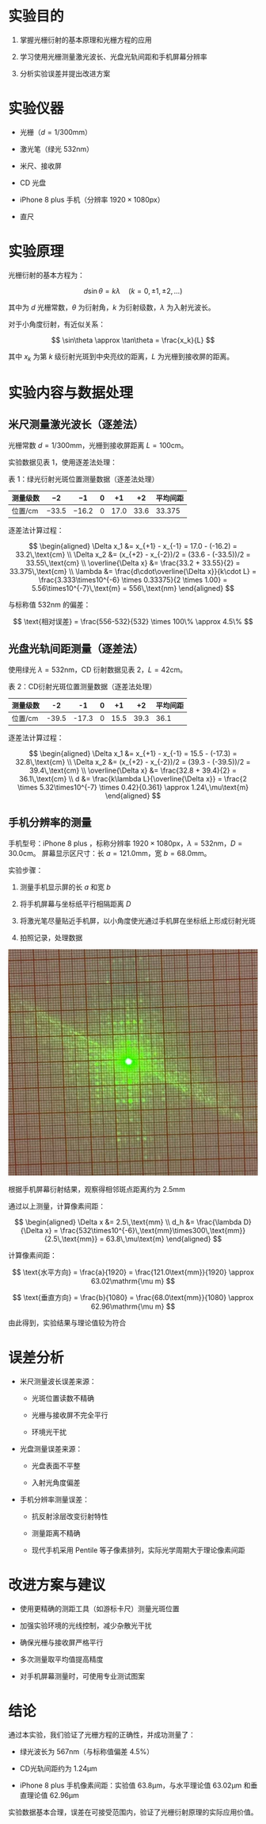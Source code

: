 # 实验目的

1.  掌握光栅衍射的基本原理和光栅方程的应用

2.  学习使用光栅测量激光波长、光盘光轨间距和手机屏幕分辨率

3.  分析实验误差并提出改进方案

# 实验仪器

-   光栅（$d=1/300\text{mm}$）

-   激光笔（绿光 $532\text{nm}$）

-   米尺、接收屏

-   CD 光盘

-   iPhone 8 plus 手机（分辨率 $1920\times 1080\text{px}$）

-   直尺

# 实验原理

光栅衍射的基本方程为：

$$
d\sin\theta = k\lambda \quad (k=0,\pm1,\pm2,...)
$$

其中为 $d$ 光栅常数，$\theta$ 为衍射角，$k$ 为衍射级数，$\lambda$ 为入射光波长。

对于小角度衍射，有近似关系：

$$
\sin\theta \approx \tan\theta = \frac{x_k}{L}
$$

其中 $x_{k}$ 为第 $k$ 级衍射光斑到中央亮纹的距离，$L$ 为光栅到接收屏的距离。

# 实验内容与数据处理

## 米尺测量激光波长（逐差法）

光栅常数 $d=1 / 300 \text{mm}$，光栅到接收屏距离 $L=100 \text{cm}$。

实验数据见表 1，使用逐差法处理：

表 1：绿光衍射光斑位置测量数据（逐差法处理）

| 测量级数  | $-2$    | $-1$    | $0$   | $+1$   | $+2$   | 平均间距   |
| ----- | ----- | ----- | --- | ---- | ---- | ------ |
| 位置/cm | $-33.5$ | $-16.2$ | $0$   | $17.0$ | $33.6$ | $33.375$ |

逐差法计算过程：

$$
\begin{aligned}
\Delta x_1 &= x_{+1} - x_{-1} = 17.0 - (-16.2) = 33.2\,\text{cm} \\
\Delta x_2 &= (x_{+2} - x_{-2})/2 = (33.6 - (-33.5))/2 = 33.55\,\text{cm} \\
\overline{\Delta x} &= \frac{33.2 + 33.55}{2} = 33.375\,\text{cm} \\
\lambda &= \frac{d\cdot\overline{\Delta x}}{k\cdot L} = \frac{3.333\times10^{-6} \times 0.33375}{2 \times 1.00} = 5.56\times10^{-7}\,\text{m} = 556\,\text{nm}
\end{aligned}
$$

与标称值 $532\text{nm}$ 的偏差：

$$
\text{相对误差} = \frac{556-532}{532} \times 100\% \approx 4.5\%
$$

## 光盘光轨间距测量（逐差法）

使用绿光 $\lambda = 532 \text{nm}$，CD 衍射数据见表 2，$L=42\text{cm}$。

表 2：CD衍射光斑位置测量数据（逐差法处理）

| 测量级数 |   -2   |   -1 |    0  |  +1  |  +2  |  平均间距|
|-|-|-|-|-|-|-|
|位置/cm   | -39.5  | -17.3|   0  | 15.5   |39.3 |    36.1|

逐差法计算过程： 

$$
\begin{aligned}
\Delta x_1 &= x_{+1} - x_{-1} = 15.5 - (-17.3) = 32.8\,\text{cm} \\
\Delta x_2 &= (x_{+2} - x_{-2})/2 = (39.3 - (-39.5))/2 = 39.4\,\text{cm} \\
\overline{\Delta x} &= \frac{32.8 + 39.4}{2} = 36.1\,\text{cm} \\
d &= \frac{k\lambda L}{\overline{\Delta x}} = \frac{2 \times 5.32\times10^{-7} \times 0.42}{0.361} \approx 1.24\,\mu\text{m}
\end{aligned}
$$

## 手机分辨率的测量

手机型号：iPhone 8 plus ，标称分辨率 $1920 \times1080 \text{px}$，$\lambda=532\text{nm}$，$D=30.0\text{cm}$。
屏幕显示区尺寸：长 $a=121.0\text{mm}$，宽 $b=68.0\text{mm}$。

实验步骤：

1.  测量手机显示屏的长 $a$ 和宽 $b$

2.  将手机屏幕与坐标纸平行相隔距离 $D$

3.  将激光笔尽量贴近手机屏，以小角度使光通过手机屏在坐标纸上形成衍射光斑

4.  拍照记录，处理数据

![手机屏幕衍射光斑示意图](手机分辨率.jpg)


根据手机屏幕衍射结果，观察得相邻斑点距离约为 $2.5\text{mm}$

通过以上测量，计算像素间距：

$$
\begin{aligned}
    \Delta x &= 2.5\,\text{mm} \\
    d_h &= \frac{\lambda D}{\Delta x} = \frac{532\times10^{-6}\,\text{mm}\times300\,\text{mm}}{2.5\,\text{mm}} = 63.8\,\mu\text{m}
\end{aligned}
$$

计算像素间距：

$$
\text{水平方向} = \frac{a}{1920} = \frac{121.0\text{mm}}{1920} \approx 63.02\mathrm{\mu m}
$$

$$
\text{垂直方向} = \frac{b}{1080} = \frac{68.0\text{mm}}{1080} \approx 62.96\mathrm{\mu m}
$$

由此得到，实验结果与理论值较为符合

# 误差分析

-   米尺测量波长误差来源：

    -   光斑位置读数不精确

    -   光栅与接收屏不完全平行

    -   环境光干扰

-   光盘测量误差来源：

    -   光盘表面不平整

    -   入射光角度偏差

-   手机分辨率测量误差：

    -   抗反射涂层改变衍射特性

    -   测量距离不精确

    -   现代手机采用 Pentile 等子像素排列，实际光学周期大于理论像素间距

# 改进方案与建议

-   使用更精确的测距工具（如游标卡尺）测量光斑位置

-   加强实验环境的光线控制，减少杂散光干扰

-   确保光栅与接收屏严格平行

-   多次测量取平均值提高精度

-   对手机屏幕测量时，可使用专业测试图案

# 结论

通过本实验，我们验证了光栅方程的正确性，并成功测量了：

-   绿光波长为 $567\text{nm}$（与标称值偏差 $4.5\%$）

-   CD光轨间距约为 $1.24\mathrm{\mu m}$

-   iPhone 8 plus 手机像素间距：实验值 $63.8\mathrm{\mu m}$，与水平理论值 $63.02\mathrm{\mu m}$ 和垂直理论值 $62.96\mathrm{\mu m}$

实验数据基本合理，误差在可接受范围内，验证了光栅衍射原理的实际应用价值。
